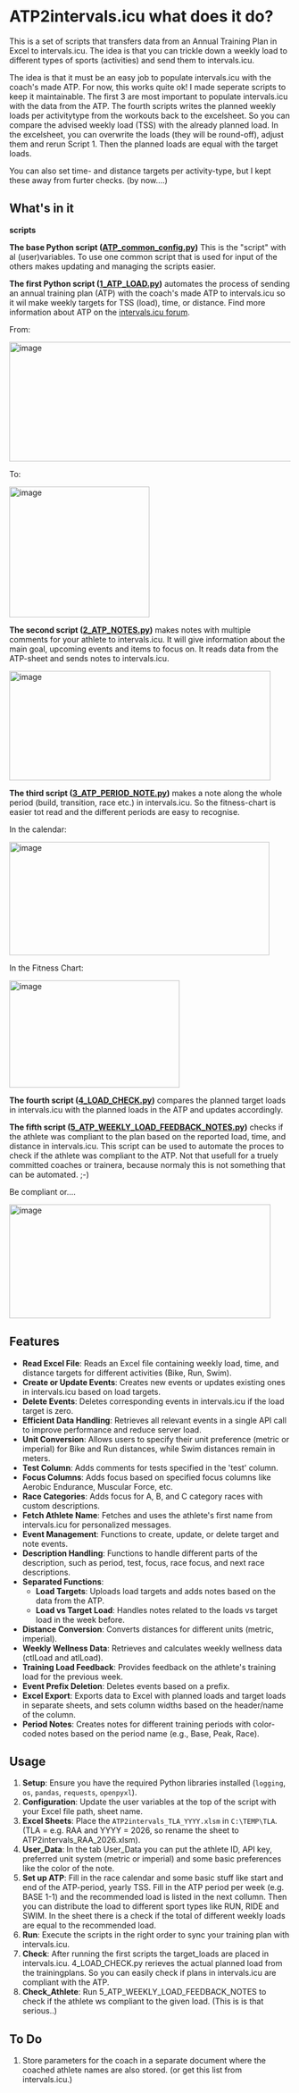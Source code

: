 # ATP2intervals.icu what does it do?

This is a set of scripts that transfers data from an Annual Training Plan in Excel to intervals.icu. The idea is that you can trickle down a weekly load to different types of sports (activities) and send them to intervals.icu.

The idea is that it must be an easy job to populate intervals.icu with the coach's made ATP. For now, this works quite ok!
I made seperate scripts to keep it maintainable. The first 3 are most important to populate intervals.icu with the data from the ATP. The fourth scripts writes the planned weekly loads per activitytype from the workouts back to the excelsheet. So you can compare the advised weekly load (TSS) with the already planned load. In the excelsheet, you can overwrite the loads (they will be round-off), adjust them and rerun Script 1. Then the planned loads are equal with the target loads.

You can also set time- and distance targets per activity-type, but I kept these away from furter checks. (by now....)


## What's in it

**scripts**

 **The base Python script ([ATP_common_config.py](https://github.com/richardadvocaat/ATP2intervals.icu/blob/main/ATP_common_config.py))** This is the "script" with al (user)variables. To use one common script that is used for input of the others makes updating and managing the scripts easier.

**The first Python script ([1_ATP_LOAD.py](https://github.com/richardadvocaat/ATP2intervals.icu/blob/main/1_ATP_LOAD.py))** automates the process of sending an annual training plan (ATP) with the coach's made ATP to intervals.icu so it wil make weekly targets for TSS (load), time, or distance.
Find more information about ATP on the [intervals.icu forum](https://forum.intervals.icu/t/apps-in-excel-a-guide-to-getting-started/20844).

From:

<img width="1056" height="214" alt="image" src="https://github.com/user-attachments/assets/84a011e8-ed53-4f35-a8c9-fedef38f91da" />

To:

<img width="251" height="234" alt="image" src="https://github.com/user-attachments/assets/41e1b88a-821a-44f9-8e4b-e1ad8536bae0" />




**The second script ([2_ATP_NOTES.py](https://github.com/richardadvocaat/ATP2intervals.icu/blob/main/2_ATP_NOTES.py))** makes notes with multiple comments for your athlete to intervals.icu. It will give information about the main goal, upcoming events and items to focus on. It reads data from the ATP-sheet and sends notes to intervals.icu.

<img width="468" height="196" alt="image" src="https://github.com/user-attachments/assets/ea32cf3f-cb10-4287-8c3d-dedcef4cab49" />


**The third script ([3_ATP_PERIOD_NOTE.py](https://github.com/richardadvocaat/ATP2intervals.icu/blob/main/3_ATP_PERIOD_NOTE.py))** makes a note along the whole period (build, transition, race etc.) in intervals.icu. So the fitness-chart is easier tot read and the different periods are easy to recognise.

In the calendar:

<img width="466" height="203" alt="image" src="https://github.com/user-attachments/assets/d7bd0689-f2ba-4215-ae5c-3c3bb459034f" />

In the Fitness Chart:

<img width="305" height="192" alt="image" src="https://github.com/user-attachments/assets/af0fbb1d-68c8-4063-a279-eb58fd992364" />


**The fourth script ([4_LOAD_CHECK.py](https://github.com/richardadvocaat/ATP2intervals.icu/blob/main/4_LOAD_CHECK.py))** compares the planned target loads in intervals.icu with the planned loads in the ATP and updates accordingly.

**The fifth script ([5_ATP_WEEKLY_LOAD_FEEDBACK_NOTES.py](https://github.com/richardadvocaat/ATP2intervals.icu/blob/main/5_ATP_WEEKLY_LOAD_FEEDBACK_NOTES.py))** checks if the athlete was compliant to the plan based on the reported load, time, and distance in intervals.icu. This script can be used to automate the proces to check if the athlete was compliant to the ATP. Not that usefull for a truely committed coaches or trainera, because normaly this is not something that can be automated. ;-)

Be compliant or....

<img width="468" height="204" alt="image" src="https://github.com/user-attachments/assets/3bcc4ecc-b93d-49a8-9b96-8ac985b79358" />



## Features

- **Read Excel File**: Reads an Excel file containing weekly load, time, and distance targets for different activities (Bike, Run, Swim).
- **Create or Update Events**: Creates new events or updates existing ones in intervals.icu based on load targets.
- **Delete Events**: Deletes corresponding events in intervals.icu if the load target is zero.
- **Efficient Data Handling**: Retrieves all relevant events in a single API call to improve performance and reduce server load.
- **Unit Conversion**: Allows users to specify their unit preference (metric or imperial) for Bike and Run distances, while Swim distances remain in meters.
- **Test Column**: Adds comments for tests specified in the 'test' column.
- **Focus Columns**: Adds focus based on specified focus columns like Aerobic Endurance, Muscular Force, etc.
- **Race Categories**: Adds focus for A, B, and C category races with custom descriptions.
- **Fetch Athlete Name**: Fetches and uses the athlete's first name from intervals.icu for personalized messages.
- **Event Management**: Functions to create, update, or delete target and note events.
- **Description Handling**: Functions to handle different parts of the description, such as period, test, focus, race focus, and next race descriptions.
- **Separated Functions**:
  - **Load Targets**: Uploads load targets and adds notes based on the data from the ATP.
  - **Load vs Target Load**: Handles notes related to the loads vs target load in the week before.
- **Distance Conversion**: Converts distances for different units (metric, imperial).
- **Weekly Wellness Data**: Retrieves and calculates weekly wellness data (ctlLoad and atlLoad).
- **Training Load Feedback**: Provides feedback on the athlete's training load for the previous week.
- **Event Prefix Deletion**: Deletes events based on a prefix.
- **Excel Export**: Exports data to Excel with planned loads and target loads in separate sheets, and sets column widths based on the header/name of the column.
- **Period Notes**: Creates notes for different training periods with color-coded notes based on the period name (e.g., Base, Peak, Race).

## Usage

1. **Setup**: Ensure you have the required Python libraries installed (`logging`, `os`, `pandas`, `requests`, `openpyxl`).
2. **Configuration**: Update the user variables at the top of the script with your Excel file path, sheet name.
3. **Excel Sheets**: Place the `ATP2intervals_TLA_YYYY.xlsm` in `C:\TEMP\TLA`. (TLA = e.g. RAA and YYYY = 2026, so rename the sheet to ATP2intervals_RAA_2026.xlsm).
4. **User_Data**: In the tab User_Data you can put the athlete ID, API key, preferred unit system (metric or imperial) and some basic preferences like the color of the note.
5. **Set up ATP**: Fill in the race calendar and some basic stuff like start and end of the ATP-period, yearly TSS. Fill in the ATP period per week (e.g. BASE 1-1) and the recommended load is listed in the next collumn. Then you can distribute the load to different sport types like RUN, RIDE and SWIM. In the sheet there is a check if the total of different weekly loads are equal to the recommended load.
7. **Run**: Execute the scripts in the right order to sync your training plan with intervals.icu.
8. **Check**: After running the first scripts the target_loads are placed in intervals.icu. 4_LOAD_CHECK.py rerieves the actual planned load from the trainingplans. So you can easily check if plans in intervals.icu are compliant with the ATP.
9. **Check_Athlete**: Run 5_ATP_WEEKLY_LOAD_FEEDBACK_NOTES to check if the athlete ws compliant to the given load. (This is is that serious..)

## To Do

1. Store parameters for the coach in a separate document where the coached athlete names are also stored. (or get this list from intervals.icu.)
